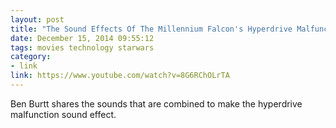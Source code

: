 ```yaml
---
layout: post
title: "The Sound Effects Of The Millennium Falcon's Hyperdrive Malfunction"
date: December 15, 2014 09:55:12
tags: movies technology starwars
category:
- link
link: https://www.youtube.com/watch?v=8G6RChOLrTA
---
```


Ben Burtt shares the sounds that are combined to make the hyperdrive malfunction sound effect.